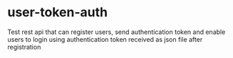# user-token-auth
Test rest api that can register users, send authentication token and enable users to login using authentication token received as json file after registration
